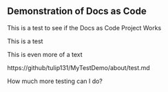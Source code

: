##  Demonstration of Docs as Code

This is a test to see if the Docs as Code Project Works

This is a test

This is even more of a text

https://github/tulip131/MyTestDemo/about/test.md

How much more testing can I do?
